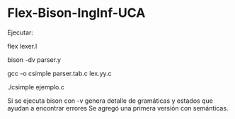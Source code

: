# Flex-Bison-IngInf-UCA

Ejecutar:

flex lexer.l

bison -dv parser.y 

gcc  -o csimple parser.tab.c lex.yy.c

./csimple ejemplo.c

Si se ejecuta bison con -v genera detalle de gramáticas y estados que ayudan a encontrar errores
Se agregó una primera versión con semánticas.
